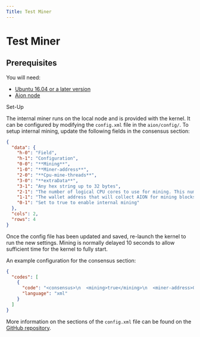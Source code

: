 ```yaml
---
Title: Test Miner
---
```


# Test Miner

## Prerequisites

You will need:

- [Ubuntu 16.04 or a later version](https://www.ubuntu.com/download/desktop)
- [Aion node](doc:node-set-up)

Set-Up

The internal miner runs on the local node and is provided with the kernel. It can be configured by modifying the `config.xml` file in the `aion/config/`. To setup internal mining, update the following fields in the consensus section:

```json
{
  "data": {
    "h-0": "Field",
    "h-1": "Configuration",
    "0-0": "**Mining**",
    "1-0": "**Miner-address**",
    "2-0": "**Cpu-mine-threads**",
    "3-0": "**extraData**",
    "3-1": "Any hex string up to 32 bytes",
    "2-1": "The number of logical CPU cores to use for mining. This number should be between 1 and 75% of your maximum CPU logical cores. \n\nThe number of logical cores may be seen in either Task Manager (Windows) or System Monitor (Ubuntu). It is not recommended to go above 75% of the total logical cores.",
    "1-1": "The wallet address that will collect AION for mining blocks. The account address created in creating accounts section can be used for this purpose",
    "0-1": "Set to true to enable internal mining"
  },
  "cols": 2,
  "rows": 4
}
```

Once the config file has been updated and saved, re-launch the kernel to run the new settings.  Mining is normally delayed 10 seconds to allow sufficient time for the kernel to fully start.

An example configuration for the consensus section:

```json
{
  "codes": [
    {
      "code": "<consensus>\n  <mining>true</mining>\n  <miner-address>0xa0----------------your-account-address--------------------------</miner-address>\n  <cpu-mine-threads>2</cpu-mine-threads>\n  <extra-data>MyAion</extra-data>\n<consensus>",
      "language": "xml"
    }
  ]
}
```

More information on the sections of the `config.xml` file can be found on the [GitHub repository](https://github.com/aionnetwork/aion/blob/e22231526367328e84ee9b342288eeb7bc0e9ed3/modBoot/resource/config.xml).
